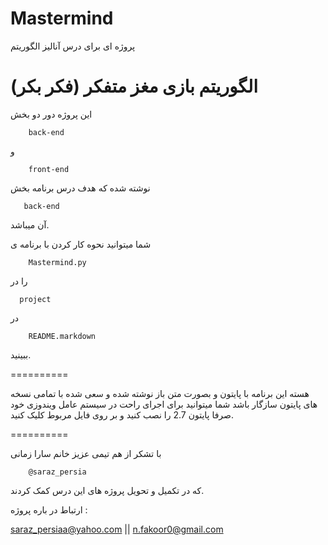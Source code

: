 # Mastermind
 پروژه ای برای درس آنالیز الگوریتم


الگوریتم بازی مغز متفکر (فکر بکر)
==========

این پروژه دور دو بخش
        
        back-end

و

        front-end

نوشته شده که هدف درس برنامه بخش
 
       back-end

آن میباشد.

شما میتوانید نحوه کار کردن با برنامه ی
        
        Mastermind.py

را در 
    
      project
      
در

        README.markdown

ببینید.

==========

هسته این برنامه با پایتون و بصورت متن باز نوشته شده
و سعی شده با تمامی نسخه های پایتون سازگار باشد
شما میتوانید برای اجرای راحت در سیستم عامل ویندوزی خود صرفا پایتون 2.7 را نصب کنید و بر روی فایل مربوط کلیک کنید.

==========


با تشکر از هم تیمی عزیز خانم سارا زمانی

        @saraz_persia

 که در تکمیل و تحویل پروژه های این درس کمک کردند.


ارتباط در باره پروژه :

saraz_persiaa@yahoo.com
||
n.fakoor0@gmail.com